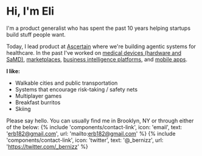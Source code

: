 
# Hi, I'm Eli

I'm a product generalist who has spent the past 10 years helping startups build stuff people want.

Today, I lead product at [Ascertain](www.ascertain.com) where we're building agentic systems for healthcare. In the past I've worked on [medical devices (hardware and SaMD)](https://optainhealth.com/), [marketplaces](https://torchdental.com/), [business intelligence platforms](https://seatgeek.com/enterprise), and [mobile apps](https://www.forbes.com/sites/annefield/2023/08/09/sallie-mae-buys-key-assets-of-scholarship-app-scholly/).

**I like:**

- Walkable cities and public transportation
- Systems that encourage risk-taking / safety nets
- Multiplayer games
- Breakfast burritos
- Skiing

Please say hello. You can usually find me in Brooklyn, NY or through either of the below:
{% include 'components/contact-link',
    icon: 'email',
    text: 'erb182@gmail.com',
    url: 'mailto:erb182@gmail.com'
%}
{% include 'components/contact-link',
    icon: 'twitter',
    text: '@_bernizz',
    url: 'https://twitter.com/_bernizz'
%}
